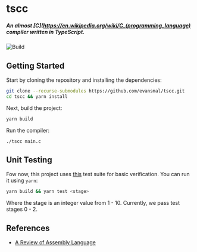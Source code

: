 # tscc

##### An almost [C](https://en.wikipedia.org/wiki/C_(programming_language) compiler written in TypeScript.

![Build](https://github.com/evansmal/tscc/actions/workflows/main.yml/badge.svg)

## Getting Started

Start by cloning the repository and installing the dependencies:

```sh
git clone --recurse-submodules https://github.com/evansmal/tscc.git
cd tscc && yarn install
```

Next, build the project:

```sh
yarn build
```

Run the compiler:

```sh
./tscc main.c
```

## Unit Testing

Fow now, this project uses [this](https://github.com/nlsandler/write_a_c_compiler) test suite for basic verification. You can run it using `yarn`:

```sh
yarn build && yarn test <stage>
```

Where the stage is an integer value from 1 - 10. Currently, we pass test stages 0 - 2.

## References

- [A Review of Assembly Language](http://www.scs.stanford.edu/nyu/04fa/notes/l2.pdf)
